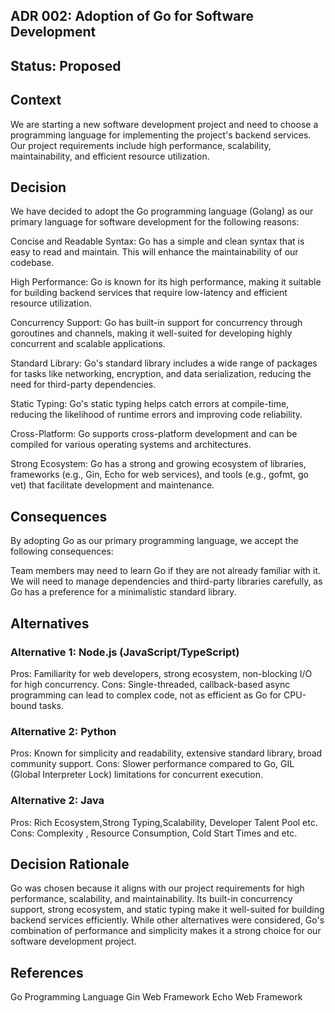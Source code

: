 ## ADR 002: Adoption of Go for Software Development
## Status: Proposed

## Context
We are starting a new software development project and need to choose a programming language for implementing the project's backend services. Our project requirements include high performance, scalability, maintainability, and efficient resource utilization.

## Decision
We have decided to adopt the Go programming language (Golang) as our primary language for software development for the following reasons:

Concise and Readable Syntax: Go has a simple and clean syntax that is easy to read and maintain. This will enhance the maintainability of our codebase.

High Performance: Go is known for its high performance, making it suitable for building backend services that require low-latency and efficient resource utilization.

Concurrency Support: Go has built-in support for concurrency through goroutines and channels, making it well-suited for developing highly concurrent and scalable applications.

Standard Library: Go's standard library includes a wide range of packages for tasks like networking, encryption, and data serialization, reducing the need for third-party dependencies.

Static Typing: Go's static typing helps catch errors at compile-time, reducing the likelihood of runtime errors and improving code reliability.

Cross-Platform: Go supports cross-platform development and can be compiled for various operating systems and architectures.

Strong Ecosystem: Go has a strong and growing ecosystem of libraries, frameworks (e.g., Gin, Echo for web services), and tools (e.g., gofmt, go vet) that facilitate development and maintenance.

## Consequences
By adopting Go as our primary programming language, we accept the following consequences:

Team members may need to learn Go if they are not already familiar with it.
We will need to manage dependencies and third-party libraries carefully, as Go has a preference for a minimalistic standard library.
## Alternatives
### Alternative 1: Node.js (JavaScript/TypeScript)
Pros: Familiarity for web developers, strong ecosystem, non-blocking I/O for high concurrency.
Cons: Single-threaded, callback-based async programming can lead to complex code, not as efficient as Go for CPU-bound tasks.
### Alternative 2: Python
Pros: Known for simplicity and readability, extensive standard library, broad community support.
Cons: Slower performance compared to Go, GIL (Global Interpreter Lock) limitations for concurrent execution.
### Alternative 2: Java
Pros: Rich Ecosystem,Strong Typing,Scalability, Developer Talent Pool etc.
Cons: Complexity , Resource Consumption, Cold Start Times and etc.
## Decision Rationale
Go was chosen because it aligns with our project requirements for high performance, scalability, and maintainability. Its built-in concurrency support, strong ecosystem, and static typing make it well-suited for building backend services efficiently. While other alternatives were considered, Go's combination of performance and simplicity makes it a strong choice for our software development project.

## References
Go Programming Language
Gin Web Framework
Echo Web Framework

